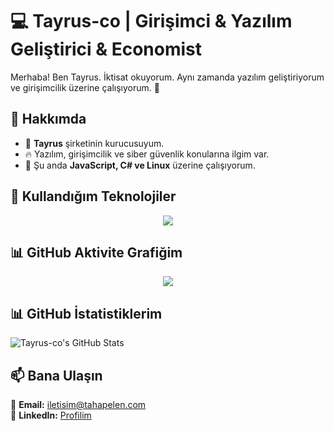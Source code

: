 # 💻 Tayrus-co | Girişimci & Yazılım Geliştirici & Economist

Merhaba! Ben Tayrus. İktisat okuyorum. Aynı zamanda yazılım geliştiriyorum ve girişimcilik üzerine çalışıyorum. 🚀

## 📌 Hakkımda  
- 💼 **Tayrus** şirketinin kurucusuyum.  
- 🔥 Yazılım, girişimcilik ve siber güvenlik konularına ilgim var.  
- 🌱 Şu anda **JavaScript, C# ve Linux** üzerine çalışıyorum.  

## 🚀 Kullandığım Teknolojiler  
<div align="center">
  <img src="https://skillicons.dev/icons?i=html,css,js,bootstrap,react,linux" />
</div>

## 📊 GitHub Aktivite Grafiğim  
<p align="center">
  <img src="https://github-readme-activity-graph.vercel.app/graph?username=Tayrus-co&theme=github-dark" />

</p>

## 📊 GitHub İstatistiklerim  
![Tayrus-co's GitHub Stats](https://github-readme-stats.vercel.app/api?username=Tayrus-co&show_icons=true&theme=radical)

## 📫 Bana Ulaşın  
📩 **Email:** iletisim@tahapelen.com  
🔗 **LinkedIn:** [Profilim](https://www.linkedin.com/in/taha-pelen-9324a1291/)  


